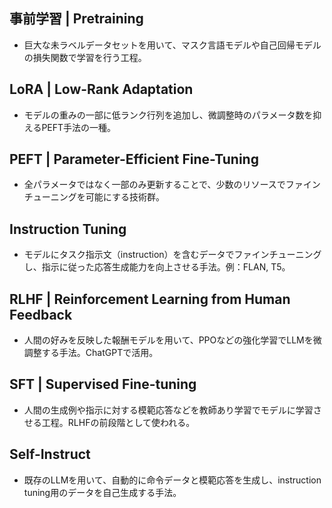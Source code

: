 <!-- 記事URL:https://github.com/takata150802/tech_glossary/blob/main/output/ai/llm-training.md# -->

## 事前学習 | Pretraining
- 巨大な未ラベルデータセットを用いて、マスク言語モデルや自己回帰モデルの損失関数で学習を行う工程。

## LoRA | Low-Rank Adaptation
- モデルの重みの一部に低ランク行列を追加し、微調整時のパラメータ数を抑えるPEFT手法の一種。

## PEFT | Parameter-Efficient Fine-Tuning
- 全パラメータではなく一部のみ更新することで、少数のリソースでファインチューニングを可能にする技術群。

## Instruction Tuning
- モデルにタスク指示文（instruction）を含むデータでファインチューニングし、指示に従った応答生成能力を向上させる手法。例：FLAN, T5。

## RLHF | Reinforcement Learning from Human Feedback
- 人間の好みを反映した報酬モデルを用いて、PPOなどの強化学習でLLMを微調整する手法。ChatGPTで活用。

## SFT | Supervised Fine-tuning
- 人間の生成例や指示に対する模範応答などを教師あり学習でモデルに学習させる工程。RLHFの前段階として使われる。

## Self-Instruct
- 既存のLLMを用いて、自動的に命令データと模範応答を生成し、instruction tuning用のデータを自己生成する手法。

